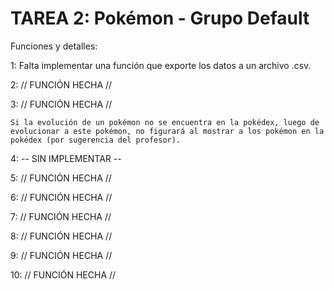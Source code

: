 # TAREA 2: Pokémon - Grupo Default

Funciones y detalles:

1: Falta implementar una función que exporte los datos a un archivo .csv.

2: // FUNCIÓN HECHA //

3: // FUNCIÓN HECHA // 

    Si la evolución de un pokémon no se encuentra en la pokédex, luego de evolucionar a este pokémon, no figurará al mostrar a los pokémon en la pokédex (por sugerencia del profesor).

4: -- SIN IMPLEMENTAR --

5: // FUNCIÓN HECHA //

6: // FUNCIÓN HECHA //

7: // FUNCIÓN HECHA //

8: // FUNCIÓN HECHA //

9: // FUNCIÓN HECHA //

10: // FUNCIÓN HECHA //